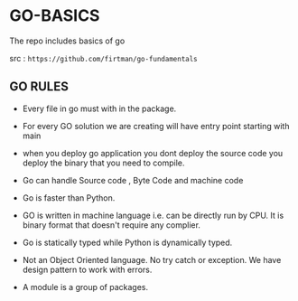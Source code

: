# GO-BASICS
The repo includes basics of go


src : `https://github.com/firtman/go-fundamentals`
## GO RULES

- Every file in go must with in the package.
- For every GO solution we are creating will have entry point starting with main
- when you deploy go application you dont deploy the source code you deploy the binary that you need to compile.

- Go can handle Source code , Byte Code and machine code
- Go is faster than Python.
- GO is written in machine language i.e. can be directly run by CPU. It is binary format that doesn't require any complier.
- Go is statically typed while Python is dynamically typed.
- Not an Object Oriented language. No try catch or exception. We have design pattern to work with errors.
- A module is a group of packages.